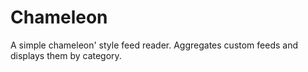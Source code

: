 # Chameleon

A simple chameleon' style feed reader. Aggregates custom feeds and displays them by category.